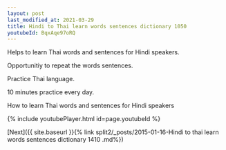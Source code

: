 ```yaml
---
layout: post
last_modified_at: 2021-03-29
title: Hindi to Thai learn words sentences dictionary 1050 
youtubeId: BqxAqe97oRQ
---
```

 
 
Helps to learn Thai words and sentences for Hindi speakers.

Opportunitiy to repeat the words sentences. 

Practice Thai language. 
 
10 minutes practice every day. 
 
How to learn Thai words and sentences for Hindi speakers 
 
{% include youtubePlayer.html id=page.youtubeId %}
 
 
[Next]({{ site.baseurl }}{% link  split2/_posts/2015-01-16-Hindi to thai learn words sentences dictionary 1410 .md%})
 
